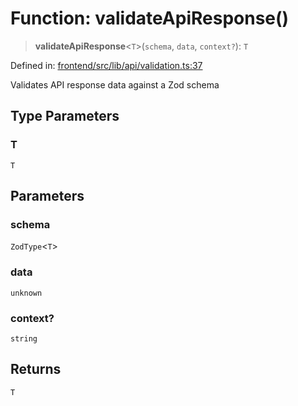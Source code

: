 # Function: validateApiResponse()

> **validateApiResponse**\<`T`\>(`schema`, `data`, `context?`): `T`

Defined in: [frontend/src/lib/api/validation.ts:37](https://github.com/lsendel/sass/blob/ca8b2b87627589617e0de57047e1f50d53e78078/frontend/src/lib/api/validation.ts#L37)

Validates API response data against a Zod schema

## Type Parameters

### T

`T`

## Parameters

### schema

`ZodType`\<`T`\>

### data

`unknown`

### context?

`string`

## Returns

`T`
